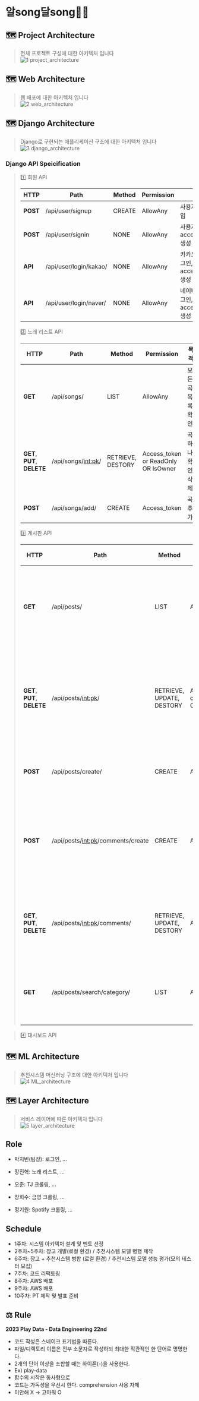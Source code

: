 # 알song달song🎤✨

## 🗺️ Project Architecture
> 전체 프로젝트 구성에 대한 아키텍처 입니다   
![1  project_architecture](https://github.com/sexyzun/ddip/assets/42824372/8d15fde9-fb58-4dcd-ad48-4e52aa5dd0f7)
 

## 🗺️ Web Architecture
> 웹 배포에 대한 아키텍처 입니다   
![2  web_architecture](https://github.com/sexyzun/ddip/assets/42824372/95e2e1c8-6b4f-4574-b4fb-495ad6fff240)
 

## 🗺️ Django Architecture
> Django로 구현되는 애플리케이션 구조에 대한 아키텍처 입니다   
![3  django_architecture](https://github.com/sexyzun/ddip/assets/42824372/90e1bb70-4908-404e-9312-9acba04fc175)

### Django API Speicification

> 1️⃣ 회원 API
> 
>   |  HTTP |  Path |  Method |  Permission |  목적 |
>   | --- | --- | --- | --- | --- |
>   |**POST** |/api/user/signup|CREATE| AllowAny |사용자 회원가입|
>   |**POST** |/api/user/signin|NONE| AllowAny |사용자 로그인, access_token 생성 및 반환|
>   |**API** |/api/user/login/kakao/|NONE| AllowAny |카카오 소셜 로그인, access_token 생성 및 반환|
>   |**API** |/api/user/login/naver/|NONE| AllowAny |네이버 소셜 로그인, access_token 생성 및 반환|    
> 
> 
> 2️⃣ 노래 리스트 API
> 
>   |  HTTP |  Path |  Method |  Permission |  목적 |
>   | --- | --- | --- | --- | --- |
>   |**GET** |/api/songs/|LIST| AllowAny |모든 곡  목록 확인|
>   |**GET**, **PUT**, **DELETE** |/api/songs/<int:pk>/|RETRIEVE, DESTORY| Access_token or ReadOnly OR IsOwner |곡 하나 확인, 삭제|
>   |**POST** |/api/songs/add/|CREATE| Access_token |곡 추가|
>
>
> 3️⃣ 게시판 API
> 
>   |  HTTP |  Path |  Method |  Permission |  목적 |
>   | --- | --- | --- | --- | --- |
>   |**GET** |/api/posts/|LIST| AllowAny |모든 게시글 목록 확인|
>   |**GET**, **PUT**, **DELETE** |/api/posts/<int:pk>/|RETRIEVE, UPDATE, DESTORY| Access_token or ReadOnly OR IsOwner |게시글 하나 확인, 수정, 삭제|
>   |**POST** |/api/posts/create/|CREATE| Access_token |게시글 생성|
>   |**POST** |/api/posts/<int:pk>/comments/create|CREATE| Access_token | 해당 게시글에 댓글 생성|
>   |**GET**, **PUT**, **DELETE**|/api/posts/<int:pk>/comments/|RETRIEVE, UPDATE, DESTORY| Access_token |댓글 확인, 수정, 삭제|
>   |**GET**|/api/posts/search/category/|LIST|AllowAny|카테고리별 검색|

> 4️⃣ 대시보드 API

## 🗺️ ML Architecture
> 추천시스템 머신러닝 구조에 대한 아키텍처 입니다   
![4  ML_architecture](https://github.com/sexyzun/ddip/assets/42824372/8b70f957-840a-454d-bfdd-1f4bc4de97fd)
 

## 🗺️ Layer Architecture
> 서비스 레이어에 따른 아키텍처 입니다   
![5  layer_architecture](https://github.com/sexyzun/ddip/assets/42824372/3a948f97-1b85-438b-8c40-6e66d4f2caef)

## Role

- 박지빈(팀장): 로그인, ...
- 장진혁: 노래 리스트, ...

- 오준: TJ 크롤링, ...
- 장희수: 금영 크롤링, ...
- 정기원: Spotify 크롤링, ...

## Schedule

- 1주차: 시스템 아키텍처 설계 및 멘토 선정
- 2주차~5주차: 장고 개발(로컬 환경) / 추천시스템 모델 병행 제작
- 6주차: 장고 + 추천시스템 병합 (로컬 환경) / 추천시스템 모델 성능 평가(모의 테스터 모집)
- 7주차: 코드 리팩토링
- 8주차: AWS 배포
- 9주차: AWS 배포
- 10주차: PT 제작 및 발표 준비

## ⚖️ Rule

**2023 Play Data - Data Engineering 22nd**   

- 코드 작성은 스네이크 표기법을 따른다.
- 파일/디렉토리 이름은 전부 소문자로 작성하되 최대한 직관적인 한 단어로 명명한다.
- 2개의 단어 이상을 조합할 때는 하이픈(-)을 사용한다.
- Ex) play-data
- 함수의 시작은 동사형으로
- 코드는 가독성을 우선시 한다. comprehension 사용 자제
- 미안해 X -> 고마워 O
